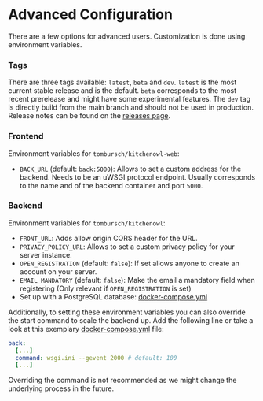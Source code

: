 # Advanced Configuration

There are a few options for advanced users. Customization is done using environment variables.

### Tags

There are three tags available: `latest`, `beta` and `dev`. `latest` is the most current stable release and is the default. `beta` corresponds to the most recent prerelease and might have some experimental features. The `dev` tag is directly build from the main branch and should not be used in production. Release notes can be found on the [releases page](https://github.com/TomBursch/kitchenowl/releases).

### Frontend

Environment variables for `tombursch/kitchenowl-web`:

- `BACK_URL` (default: `back:5000`): Allows to set a custom address for the backend. Needs to be an uWSGI protocol endpoint. Usually corresponds to the name and of the backend container and port `5000`.

### Backend

Environment variables for `tombursch/kitchenowl`:

- `FRONT_URL`: Adds allow origin CORS header for the URL.
- `PRIVACY_POLICY_URL`: Allows to set a custom privacy policy for your server instance.
- `OPEN_REGISTRATION` (default: `false`): If set allows anyone to create an account on your server.
- `EMAIL_MANDATORY` (default: `false`): Make the email a mandatory field when registering (Only relevant if `OPEN_REGISTRATION` is set)
- Set up with a PostgreSQL database: [docker-compose.yml](https://github.com/TomBursch/kitchenowl-backend/blob/main/docker-compose-postgres.yml)

Additionally, to setting these environment variables you can also override the start command to scale the backend up. 
Add the following line or take a look at this exemplary [docker-compose.yml](https://github.com/TomBursch/kitchenowl-backend/blob/main/docker-compose-postgres.yml) file:

```yml
back:
  [...]
  command: wsgi.ini --gevent 2000 # default: 100
  [...]
```
Overriding the command is not recommended as we might change the underlying process in the future.